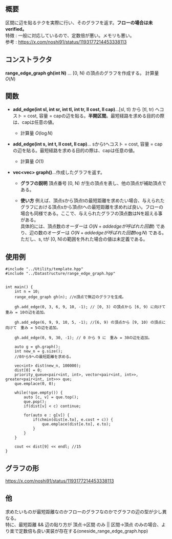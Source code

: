## 概要
区間に辺を貼るテクを実際に行い、そのグラフを返す。**フローの場合は未verified。**<br>
特徴 : 一般に対応しているので、定数倍が悪い。メモリも悪い。<br>
参考 : https://x.com/noshi91/status/1193177214453338113

## コンストラクタ
**range_edge_graph gh(int N)** ... [0, N) の頂点のグラフを作成する。 計算量 $O(N)$
<br>


## 関数

- **add_edge(int sl, int sr, int tl, int tr, ll cost, ll cap)**...[sl, tl) から [tl, tr) へコスト = cost, 容量 = capの辺を貼る。**半開区間**。最短経路を求める目的の際は、capは任意の値。
    - 計算量 $O(\log{N})$

- **add_edge(int s, int t, ll cost, ll cap)**... sからtへコスト = cost, 容量 = capの辺を貼る。最短経路を求める目的の際は、capは任意の値。
    - 計算量 $O(1)$

- **vec<vec<edge>> graph()**...作成したグラフを返す。
    - **グラフの説明**
    頂点番号 [0, N) が生の頂点を表し、他の頂点が補助頂点である。 
    
    - **使い方**
    例えば、頂点sから頂点tの最短距離を求めたい場合、与えられたグラフにおける頂点sから頂点tへの最短距離を求めれば良い。フローの場合も同様である。ここで、与えられたグラフの頂点数はNを超える事がある。<br>
    具体的には、頂点数のオーダーは $O(N + addedgeが呼ばれた回数)$ であり、辺の数のオーダーは $O(N  + addedgeが呼ばれた回数\log{N})$ である。
    ただし、s, tが [0, N)の範囲を外れた場合の値は未定義である。

## 使用例
```
#include "../Utility/template.hpp"
#include "../Datastructure/range_edge_graph.hpp"


int main() {
    int n = 10;
    range_edge_graph gh(n); //n頂点で無辺のグラフを生成。

    gh.add_edge(0, 3, 6, 9, 10, -1); // [0, 3) の頂点から [6, 9) に向けて 重み = 10の辺を追加。

    gh.add_edge(6, 9, 9, 10, 5, -1); //[6, 9) の頂点から [9, 10) の頂点に向けて　重み = 5の辺を追加。

    gh.add_edge(0, 9, 30, -1); // 0 から 9 に　重み = 30の辺を追加。

    auto g = gh.graph();
    int new_n = g.size();
    //0から9への最短距離を求める。
    
    vec<int> dist(new_n, 100000);
    dist[0] = 0;
    priority_queue<pair<int, int>, vector<pair<int, int>>, greater<pair<int, int>>> que;
    que.emplace(0, 0);

    while(!que.empty()) {
        auto [c, v] = que.top();
        que.pop();
        if(dist[v] < c) continue;

        for(auto e : g[v]) {
            if(chmin(dist[e.to], e.cost + c)) {
                que.emplace(dist[e.to], e.to);
            }
        }
    }

    cout << dist[9] << endl; //15
}
```

## グラフの形
https://x.com/noshi91/status/1193177214453338113

## 他
求めたいものが最短距離なのかフローのグラフなのかでグラフの辺の型が少し異なる。<br>
特に、最短距離 && 辺の貼り方が 頂点→区間 のみ || 区間→頂点 のみの場合、より楽で定数倍も良い実装が存在する(oneside_range_edge_graph.hpp)



